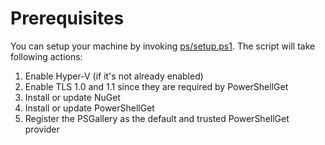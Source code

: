 # Prerequisites

You can setup your machine by invoking [ps/setup.ps1](../ps/setup.ps1).
The script will take following actions:
1. Enable Hyper-V (if it's not already enabled)
2. Enable TLS 1.0 and 1.1 since they are required by PowerShellGet
3. Install or update NuGet
4. Install or update PowerShellGet
5. Register the PSGallery as the default and trusted PowerShellGet provider